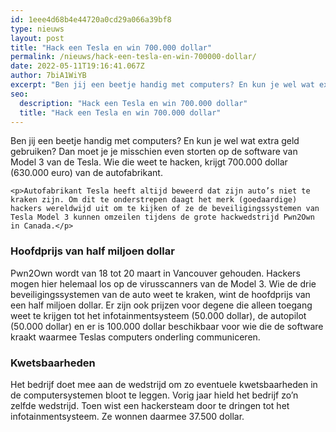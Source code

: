 ```yaml
---
id: 1eee4d68b4e44720a0cd29a066a39bf8
type: nieuws
layout: post
title: "Hack een Tesla en win 700.000 dollar"
permalink: /nieuws/hack-een-tesla-en-win-700000-dollar/
date: 2022-05-11T19:16:41.067Z
author: 7biA1WiYB
excerpt: "Ben jij een beetje handig met computers? En kun je wel wat extra geld gebruiken? Dan moet je je misschien even storten op de software van Model 3 van de Tesla. Wie die weet te hacken, krijgt 700.000 dollar (630.000 euro) van de autofabrikant.  "
seo:
  description: "Hack een Tesla en win 700.000 dollar"
  title: "Hack een Tesla en win 700.000 dollar"
---
```

Ben jij een beetje handig met computers? En kun je wel wat extra geld gebruiken? Dan moet je je misschien even storten op de software van Model 3 van de Tesla. Wie die weet te hacken, krijgt 700.000 dollar (630.000 euro) van de autofabrikant.  

    <p>Autofabrikant Tesla heeft altijd beweerd dat zijn auto’s niet te kraken zijn. Om dit te onderstrepen daagt het merk (goedaardige) hackers wereldwijd uit om te kijken of ze de beveiligingssystemen van Tesla Model 3 kunnen omzeilen tijdens de grote hackwedstrijd Pwn2Own in Canada.</p>
<h3>Hoofdprijs van half miljoen dollar</h3>
<p>Pwn2Own wordt van 18 tot 20 maart in Vancouver gehouden. Hackers mogen hier helemaal los op de virusscanners van de Model 3. Wie de drie beveiligingssystemen van de auto weet te kraken, wint de hoofdprijs van een half miljoen dollar. Er zijn ook prijzen voor degene die alleen toegang weet te krijgen tot het infotainmentsysteem (50.000 dollar), de autopilot (50.000 dollar) en er is 100.000 dollar beschikbaar voor wie die de software kraakt waarmee Teslas computers onderling communiceren.</p>
<h3>Kwetsbaarheden</h3>
<p>Het bedrijf doet mee aan de wedstrijd om zo eventuele kwetsbaarheden in de computersystemen bloot te leggen. Vorig jaar hield het bedrijf zo’n zelfde wedstrijd. Toen wist een hackersteam door te dringen tot het infotainmentsysteem. Ze wonnen daarmee 37.500 dollar.</p>  
